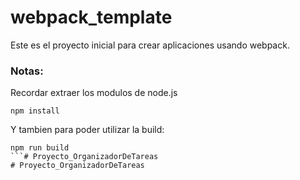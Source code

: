 # webpack_template

Este es el proyecto inicial para crear aplicaciones usando webpack.

### Notas:

Recordar extraer los modulos de node.js
```
npm install
```

Y tambien para poder utilizar la build:

```
npm run build
```# Proyecto_OrganizadorDeTareas
# Proyecto_OrganizadorDeTareas

